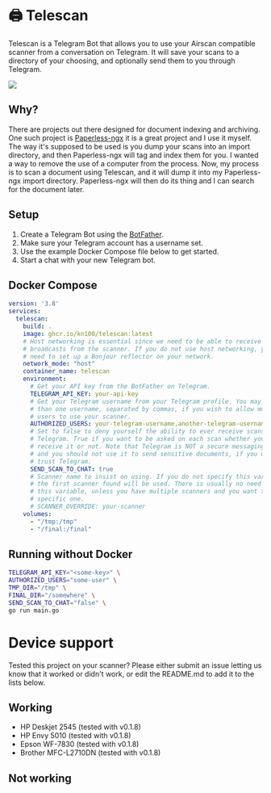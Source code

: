 # 🖨️ Telescan

Telescan is a Telegram Bot that allows you to use your Airscan compatible 
scanner from a conversation on Telegram. It will save your scans to a directory
of your choosing, and optionally send them to you through Telegram.

![](https://github.com/kn100/telescan/raw/master/demo.gif)

## Why?

There are projects out there designed for document indexing and archiving. One
such project is [Paperless-ngx](https://github.com/paperless-ngx/paperless-ngx)
it is a great project and I use it myself. The way it's supposed to be used is
you dump your scans into an import directory, and then Paperless-ngx will tag
and index them for you. I wanted a way to remove the use of a computer from the
process. Now, my process is to scan a document using Telescan, and it will
dump it into my Paperless-ngx import directory. Paperless-ngx will then do its
thing and I can search for the document later.

## Setup

1. Create a Telegram Bot using the [BotFather](https://telegram.me/BotFather).
2. Make sure your Telegram account has a username set.
2. Use the example Docker Compose file below to get started.
3. Start a chat with your new Telegram bot.

## Docker Compose

```yaml
version: '3.8'
services:
  telescan:
    build: .
    image: ghcr.io/kn100/telescan:latest
    # Host networking is essential since we need to be able to receive Bonjour 
    # broadcasts from the scanner. If you do not use host networking, you will
    # need to set up a Bonjour reflector on your network.
    network_mode: "host"
    container_name: telescan
    environment:
      # Get your API key from the BotFather on Telegram.
      TELEGRAM_API_KEY: your-api-key
      # Get your Telegram username from your Telegram profile. You may add more
      # than one username, separated by commas, if you wish to allow multiple
      # users to use your scanner. 
      AUTHORIZED_USERS: your-telegram-username,another-telegram-username,etc
      # Set to false to deny yourself the ability to ever receive scans through
      # Telegram. True if you want to be asked on each scan whether you want to
      # receive it or not. Note that Telegram is NOT a secure messaging platform
      # and you should not use it to send sensitive documents, if you do not 
      # trust Telegram.
      SEND_SCAN_TO_CHAT: true
      # Scanner name to insist on using. If you do not specify this variable,
      # the first scanner found will be used. There is usually no need to set 
      # this variable, unless you have multiple scanners and you want to use a
      # specific one.
      # SCANNER_OVERRIDE: your-scanner
    volumes:
      - "/tmp:/tmp"
      - "/final:/final"
```

## Running without Docker
```bash
TELEGRAM_API_KEY="<some-key>" \
AUTHORIZED_USERS="some-user" \
TMP_DIR="/tmp" \
FINAL_DIR="/somewhere" \
SEND_SCAN_TO_CHAT="false" \
go run main.go
```

# Device support
Tested this project on your scanner? Please either submit an issue letting us
know that it worked or didn't work, or edit the README.md to add it to the 
lists below.

## Working
* HP Deskjet 2545 (tested with v0.1.8)
* HP Envy 5010 (tested with v0.1.8)
* Epson WF-7830 (tested with v0.1.8)
* Brother MFC-L2710DN (tested with v0.1.8)

## Not working

